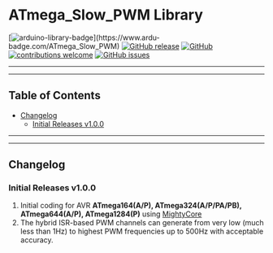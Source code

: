 # ATmega_Slow_PWM Library

[![arduino-library-badge](https://www.ardu-badge.com/badge/ATmega_Slow_PWM.svg?)](https://www.ardu-badge.com/ATmega_Slow_PWM)
[![GitHub release](https://img.shields.io/github/release/khoih-prog/ATmega_Slow_PWM.svg)](https://github.com/khoih-prog/ATmega_Slow_PWM/releases)
[![GitHub](https://img.shields.io/github/license/mashape/apistatus.svg)](https://github.com/khoih-prog/ATmega_Slow_PWM/blob/master/LICENSE)
[![contributions welcome](https://img.shields.io/badge/contributions-welcome-brightgreen.svg?style=flat)](#Contributing)
[![GitHub issues](https://img.shields.io/github/issues/khoih-prog/ATmega_Slow_PWM.svg)](http://github.com/khoih-prog/ATmega_Slow_PWM/issues)

---
---

## Table of Contents

* [Changelog](#changelog)
  * [Initial Releases v1.0.0](#Initial-Releases-v100)

---
---

## Changelog


### Initial Releases v1.0.0

1. Initial coding for AVR **ATmega164(A/P), ATmega324(A/P/PA/PB), ATmega644(A/P), ATmega1284(P)** using [MightyCore](https://github.com/MCUdude/MightyCore)
2. The hybrid ISR-based PWM channels can generate from very low (much less than 1Hz) to highest PWM frequencies up to 500Hz with acceptable accuracy.


